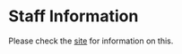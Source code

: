 # Staff Information

Please check the
[site](https://project-cepi.github.io/Staff-Information/)
for information on this.